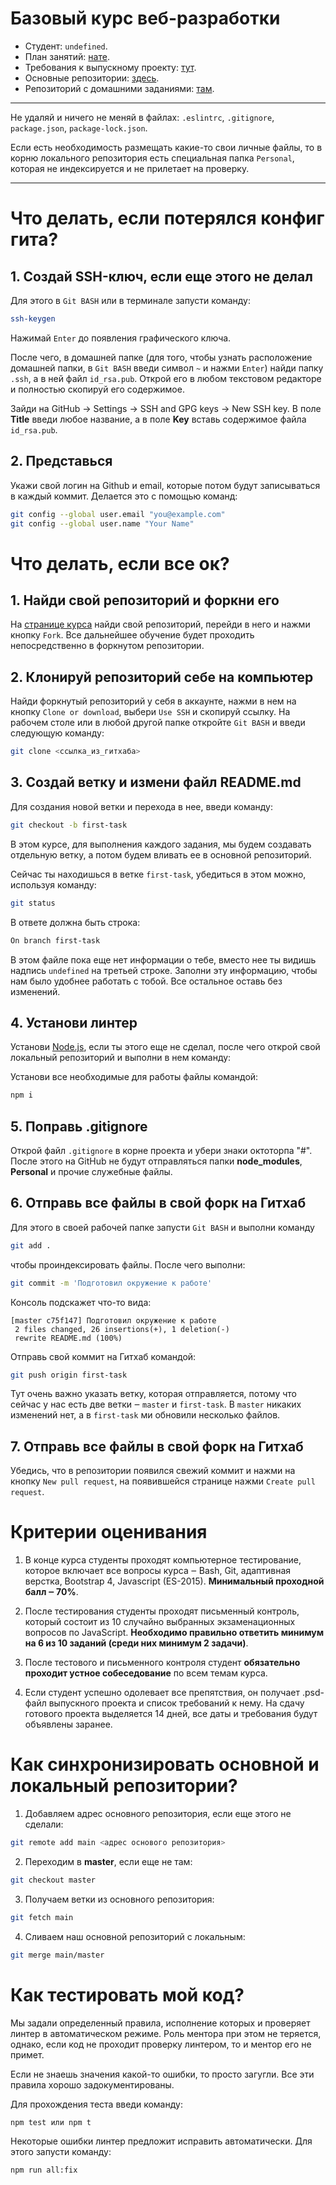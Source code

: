 # Базовый курс веб-разработки

* Студент:  `undefined`.
* План занятий: [нате](https://docs.google.com/document/d/1e6PG06nszODebSn5DsqBsG6AujbXoKmqj1drDsoQElM/edit?usp=sharing).
* Требования к выпускному проекту: [тут](https://docs.google.com/document/d/16VOU_viRMtN2wBW6nv_2rGkjsI8PiBILPVwKOMp-vMs/edit?usp=sharing).
* Основные репозитории: [здесь](https://github.com/Maximumstart-basic-course).
* Репозиторий с домашними заданиями: [там](https://github.com/MaximumStart/essential-course).

---

Не удаляй и ничего не меняй в файлах: `.eslintrc`, `.gitignore`, `package.json`, `package-lock.json`.

Если есть необходимость размещать какие-то свои личные файлы, то в корню локального репозитория есть специальная папка `Personal`, которая не индексируется и не прилетает на проверку.

---

# Что делать, если потерялся конфиг гита?

## 1. Создай SSH-ключ, если еще этого не делал

Для этого в `Git BASH` или в терминале запусти команду:

```bash
ssh-keygen
```

Нажимай `Enter` до появления графического ключа. 

После чего, в домашней папке (для того, чтобы узнать расположение домашней папки, в `Git BASH` введи символ `~` и нажми `Enter`) найди папку `.ssh`, а в ней файл `id_rsa.pub`. Открой его в любом текстовом редакторе и полностью скопируй его содержимое.

Зайди на GitHub -> Settings -> SSH and GPG keys -> New SSH key. В поле __Title__ введи любое название, а в поле __Key__ вставь содержимое файла `id_rsa.pub`.

## 2. Представься

Укажи свой логин на Github и email, которые потом будут записываться в каждый коммит. Делается это с помощью команд:

```bash
git config --global user.email "you@example.com"
git config --global user.name "Your Name"
```

# Что делать, если все ок?

## 1. Найди свой репозиторий и форкни его

На [странице курса](https://github.com/Maximumstart-basic-course) найди свой репозиторий, перейди в него и нажми кнопку `Fork`. Все дальнейшее обучение будет проходить непосредственно в форкнутом репозитории.

## 2. Клонируй репозиторий себе на компьютер

Найди форкнутый репозиторий у себя в аккаунте, нажми в нем на кнопку `Clone or download`, выбери `Use SSH` и скопируй ссылку. На рабочем столе или в любой другой папке откройте `Git BASH` и введи следующую команду:

```bash
git clone <ссылка_из_гитхаба>
```

## 3. Создай ветку и измени файл README.md

Для создания новой ветки и перехода в нее, введи команду:

```bash
git checkout -b first-task
```

В этом курсе, для выполнения каждого задания, мы будем создавать отдельную ветку, а потом будем вливать ее в основной репозиторий.

Сейчас ты находишься в ветке `first-task`, убедиться в этом можно, используя команду:

```bash
git status
```

В ответе должна быть строка:

```bash
On branch first-task
```

В этом файле пока еще нет информации о тебе, вместо нее ты видишь надпись `undefined` на третьей строке. Заполни эту информацию, чтобы нам было удобнее работать с тобой. Все остальное оставь без изменений.

## 4. Установи линтер

Установи [Node.js](https://nodejs.org/), если ты этого еще не сделал, после чего открой свой локальный репозиторий и выполни в нем команду:

Установи все необходимые для работы файлы командой: 

```bash
npm i
```

## 5. Поправь .gitignore

Открой файл `.gitignore` в корне проекта и убери знаки октоторпа "#". После этого на GitHub не будут отправляться папки __node_modules__, __Personal__ и прочие служебные файлы.

## 6. Отправь все файлы в свой форк на Гитхаб

Для этого в своей рабочей папке запусти `Git BASH` и выполни команду

```bash
git add .
```

чтобы проиндексировать файлы. После чего выполни:

```bash
git commit -m 'Подготовил окружение к работе'
```

Консоль подскажет что-то вида:

```
[master c75f147] Подготовил окружение к работе
 2 files changed, 26 insertions(+), 1 deletion(-)
 rewrite README.md (100%)
```

Отправь свой коммит на Гитхаб командой:

```bash
git push origin first-task
```

Тут очень важно указать ветку, которая отправляется, потому что сейчас у нас есть две ветки ‒ `master` и `first-task`. В `master` никаких изменений нет, а в `first-task` ми обновили несколько файлов.

## 7. Отправь все файлы в свой форк на Гитхаб

Убедись, что в репозитории появился свежий коммит и нажми на кнопку `New pull request`, на появившейся странице нажми `Create pull request`.

# Критерии оценивания

1. В конце курса студенты проходят компьютерное тестирование, которое включает все вопросы курса ‒ Bash, Git, адаптивная верстка, Bootstrap 4, Javascript (ES-2015). __Минимальный проходной балл ‒ 70%__.

2. После тестирования студенты проходят письменный контроль, который состоит из 10 случайно выбранных экзаменационных вопросов по JavaScript. __Необходимо правильно ответить минимум на 6 из 10 заданий (среди них минимум 2 задачи)__.

3. После тестового и письменного контроля студент __обязательно проходит устное собеседование__ по всем темам курса.

4. Если студент успешно одолевает все препятствия, он получает .psd-файл выпускного проекта и список требований к нему. На сдачу готового проекта выделяется 14 дней, все даты и требования будут объявлены заранее.

# Как синхронизировать основной и локальный репозитории?

1. Добавляем адрес основного репозитория, если еще этого не сделали:

```bash
git remote add main <адрес основого репозитория>
```

2. Переходим в **master**, если еще не там:

```bash
git checkout master
```

3. Получаем ветки из основного репозитория:

```bash
git fetch main
```

4. Сливаем наш основной репозиторий с локальным:

```bash
git merge main/master
```

# Как тестировать мой код?

Мы задали определенный правила, исполнение которых и проверяет линтер в автоматическом режиме. Роль ментора при этом не теряется, однако, если код не проходит проверку линтером, то и ментор его не примет.

Если не знаешь значения какой-то ошибки, то просто загугли. Все эти правила хорошо задокументированы.

Для прохождения теста введи команду:

```bash
npm test или npm t
```

Некоторые ошибки линтер предложит исправить автоматически. Для этого запусти команду:

```bash
npm run all:fix
```

